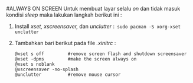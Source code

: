 #ALWAYS ON SCREEN
Untuk membuat layar selalu *on* dan tidak masuk kondisi *sleep* maka lakukan langkah berikut ini :

1. Install *xset, xscreensaver,* dan *unclutter* :` sudo pacman -S xorg-xset unclutter`

2. Tambahkan bari berikut pada file *.xinitrc* :

	```
	@xset s off			#remove screen flash and shutdown screensaver
	@xset -dpms			#make the screen always on
	@xset s noblank
	@xscreensaver -no-splash
	@unclutter			#remove mouse cursor
	```

